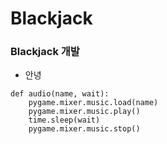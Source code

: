 # Blackjack

### Blackjack 개발

+ 안녕
```
def audio(name, wait):
    pygame.mixer.music.load(name)
    pygame.mixer.music.play()
    time.sleep(wait)
    pygame.mixer.music.stop()
```
